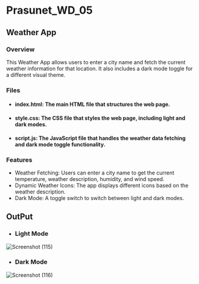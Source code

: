 # Prasunet_WD_05
## Weather App
### Overview
This Weather App allows users to enter a city name and fetch the current weather information for that location. It also includes a dark mode toggle for a different visual theme.

### Files
* #### index.html: The main HTML file that structures the web page.
* #### style.css: The CSS file that styles the web page, including light and dark modes.
* #### script.js: The JavaScript file that handles the weather data fetching and dark mode toggle functionality.
### Features
* Weather Fetching: Users can enter a city name to get the current temperature, weather description, humidity, and wind speed.
* Dynamic Weather Icons: The app displays different icons based on the weather description.
* Dark Mode: A toggle switch to switch between light and dark modes.
## OutPut
* ### Light Mode
![Screenshot (115)](https://github.com/pokedarkham/Prasunet_WD_05/assets/94308036/fbf3e38b-bec0-460e-b19d-4cb7e93f976c)


* ### Dark Mode
![Screenshot (116)](https://github.com/pokedarkham/Prasunet_WD_05/assets/94308036/0897d0c5-4def-46a1-a01a-e7f4feaa19ea)
